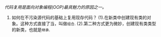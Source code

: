 _代码复用是面向对象编程(OOP)最具魅力的原因之一。_

1. 如何在不污染源代码的基础上复用现存代码？
    (1).在新类中创建现有类的对象。这种方式直接了当，叫做`组合`.
    (2).第二种方式更为微妙，创建现有类类型的新类，也就是`继承`.
    
